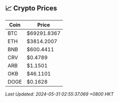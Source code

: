 ## 📈 Crypto Prices

| Coin | Price |
| ---- | ----- |
| BTC | $69291.8367 |
| ETH | $3814.2007 |
| BNB | $600.4411 |
| CRV | $0.4789 |
| ARB | $1.1501 |
| OKB | $46.1101 |
| DOGE | $0.1628 |

_Last Updated: 2024-05-31 02:55:37.069 +0800 HKT_